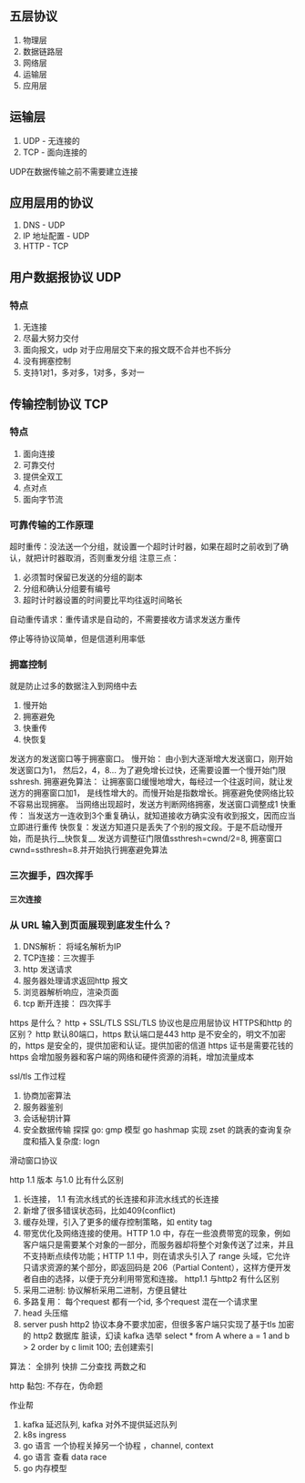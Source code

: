 ## 五层协议
1. 物理层
2. 数据链路层
3. 网络层
4. 运输层
5. 应用层

## 运输层
1. UDP - 无连接的
2. TCP - 面向连接的

UDP在数据传输之前不需要建立连接

## 应用层用的协议
1. DNS - UDP
2. IP 地址配置 - UDP
3. HTTP - TCP

## 用户数据报协议 UDP
### 特点
1. 无连接
2. 尽最大努力交付
3. 面向报文，udp 对于应用层交下来的报文既不合并也不拆分
4. 没有拥塞控制
5. 支持1对1，多对多，1对多，多对一
   
## 传输控制协议 TCP
### 特点
1. 面向连接
2. 可靠交付
3. 提供全双工
4. 点对点
5. 面向字节流

### 可靠传输的工作原理
超时重传：没法送一个分组，就设置一个超时计时器，如果在超时之前收到了确认，就把计时器取消，否则重发分组
注意三点：
1. 必须暂时保留已发送的分组的副本
2. 分组和确认分组要有编号
3. 超时计时器设置的时间要比平均往返时间略长
   
自动重传请求：重传请求是自动的，不需要接收方请求发送方重传

停止等待协议简单，但是信道利用率低

### 拥塞控制
就是防止过多的数据注入到网络中去
1. 慢开始
2. 拥塞避免
3. 快重传
4. 快恢复

发送方的发送窗口等于拥塞窗口。
慢开始： 由小到大逐渐增大发送窗口，刚开始发送窗口为1， 然后2，4，8... 为了避免增长过快，还需要设置一个慢开始门限sshresh. 
拥塞避免算法： 让拥塞窗口缓慢地增大，每经过一个往返时间，就让发送方的拥塞窗口加1， 是线性增大的。而慢开始是指数增长。拥塞避免使网络比较不容易出现拥塞。
当网络出现超时，发送方判断网络拥塞，发送窗口调整成1
快重传： 当发送方一连收到3个重复确认，就知道接收方确实没有收到报文，因而应当立即进行重传
快恢复：发送方知道只是丢失了个别的报文段。于是不启动慢开始，而是执行__快恢复__ 发送方调整征门限值ssthresh=cwnd/2=8, 拥塞窗口cwnd=ssthresh=8.并开始执行拥塞避免算法

### 三次握手，四次挥手


#### 三次连接


### 从 URL 输入到页面展现到底发生什么？
1. DNS解析： 将域名解析为IP
2. TCP连接：三次握手
3. http 发送请求
4. 服务器处理请求返回http 报文
5. 浏览器解析响应，渲染页面
6. tcp 断开连接： 四次挥手

https 是什么？
   http + SSL/TLS
   SSL/TLS 协议也是应用层协议 
HTTPS和http 的区别？
    http 默认80端口，https 默认端口是443
    http 是不安全的，明文不加密的，https 是安全的，提供加密和认证。提供加密的信道
    https 证书是需要花钱的
    https 会增加服务器和客户端的网络和硬件资源的消耗，增加流量成本



ssl/tls 工作过程
1. 协商加密算法
2. 服务器鉴别
3. 会话秘钥计算
4. 安全数据传输
探探
go:
gmp 模型
go hashmap 实现 
zset 的跳表的查询复杂度和插入复杂度: logn



滑动窗口协议

http 1.1 版本 与1.0 比有什么区别
1. 长连接， 1.1 有流水线式的长连接和非流水线式的长连接
2. 新增了很多错误状态码，比如409(conflict)
3. 缓存处理，引入了更多的缓存控制策略，如 entity tag
4. 带宽优化及网络连接的使用。HTTP 1.0 中，存在一些浪费带宽的现象，例如客户端只是需要某个对象的一部分，而服务器却将整个对象传送了过来，并且不支持断点续传功能；HTTP 1.1 中，则在请求头引入了 range 头域，它允许只请求资源的某个部分，即返回码是 206（Partial Content），这样方便开发者自由的选择，以便于充分利用带宽和连接。
http1.1 与http2 有什么区别
1. 采用二进制: 协议解析采用二进制，方便且健壮
2. 多路复用： 每个request 都有一个id, 多个request 混在一个请求里
3. head 头压缩
4. server push
http2 协议本身不要求加密，但很多客户端只实现了基于tls 加密的 http2
数据库
脏读，幻读
kafka 选举
select * from A where a = 1 and b > 2 order by c limit 100; 去创建索引

算法：
全排列
快排
二分查找
两数之和


http 黏包: 不存在，伪命题


作业帮
1. kafka 延迟队列, kafka 对外不提供延迟队列
2. k8s ingress
3. go 语言 一个协程关掉另一个协程 ，channel, context
4. go 语言 查看 data race
5. go 内存模型


